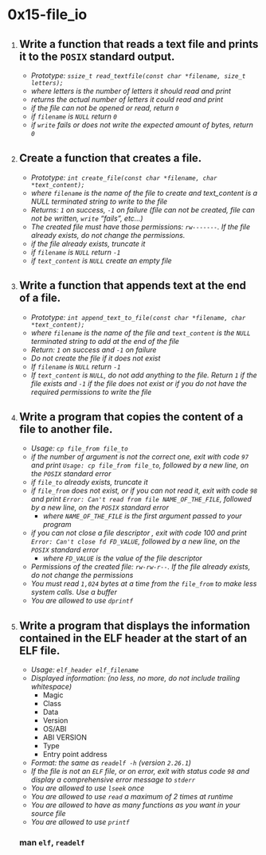 
# **0x15-file_io**

1. ## Write a function that reads a text file and prints it to the `POSIX` standard output.
	- *Prototype: `ssize_t read_textfile(const char *filename, size_t letters);`*
	- *where letters is the number of letters it should read and print*
	- *returns the actual number of letters it could read and print*
	- *if the file can not be opened or read, return `0`*
	- *if `filename` is `NULL` return `0`*
	- *if `write` fails or does not write the expected amount of bytes, return `0`*

2. ## Create a function that creates a file.
	- *Prototype: `int create_file(const char *filename, char *text_content);`*
	- *where `filename` is the name of the file to create and text_content is a NULL terminated string to write to the file*
	- *Returns: `1` on success, `-1` on failure (file can not be created, file can not be written, `write` “fails”, etc…)*
	- *The created file must have those permissions: `rw-------`. If the file already exists, do not change the permissions.*
	- *if the file already exists, truncate it*
	- *if `filename` is `NULL` return `-1`*
	- *if `text_content` is `NULL` create an empty file*

3. ## Write a function that appends text at the end of a file.
	- *Prototype: `int append_text_to_file(const char *filename, char *text_content);`*
	- *where `filename` is the name of the file and `text_content` is the `NULL` terminated string to add at the end of the file*
	- *Return: `1` on success and `-1` on failure*
	- *Do not create the file if it does not exist*
	- *If `filename` is `NULL` return `-1`*
	- *If `text_content` is `NULL`, do not add anything to the file. Return `1` if the file exists and `-1` if the file does not exist or if you do not have the required permissions to write the file*

4. ## Write a program that copies the content of a file to another file.
	- *Usage: `cp file_from file_to`*
	- *if the number of argument is not the correct one, exit with code `97` and print `Usage: cp file_from file_to`, followed by a new line, on the `POSIX` standard error*
	- *if `file_to` already exists, truncate it*
	- *if `file_from` does not exist, or if you can not read it, exit with code `98` and print `Error: Can't read from file NAME_OF_THE_FILE`, followed by a new line, on the `POSIX` standard error*
		- *where `NAME_OF_THE_FILE` is the first argument passed to your program*
	- *if you can not close a file descriptor , exit with code 100 and print `Error: Can't close fd FD_VALUE`, followed by a new line, on the `POSIX` standard error*
		- *where `FD_VALUE` is the value of the file descriptor*
	- *Permissions of the created file: `rw-rw-r--`. If the file already exists, do not change the permissions*
	- *You must read `1,024` bytes at a time from the `file_from` to make less system calls. Use a buffer*
	- *You are allowed to use `dprintf`*

5. ## Write a program that displays the information contained in the ELF header at the start of an ELF file.
	- *Usage: `elf_header elf_filename`*
	- *Displayed information: (no less, no more, do not include trailing whitespace)*
		- Magic
		- Class
		- Data
		- Version
		- OS/ABI
		- ABI VERSION
		- Type
		- Entry point address
	- *Format: the same as `readelf -h` (version `2.26.1`)*
	- *If the file is not an `ELF` file, or on error, exit with status code `98` and display a comprehensive error message to `stderr`*
	- *You are allowed to use `lseek` once*
	- *You are allowed to use `read` a maximum of 2 times at runtime*
	- *You are allowed to have as many functions as you want in your source file*
	- *You are allowed to use `printf`*
	### man `elf`, `readelf`
